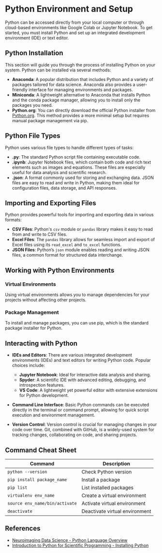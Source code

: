 # Python Environment and Setup

Python can be accessed directly from your local computer or through cloud-based environments like Google Colab or Jupyter Notebook. To get started, you must install Python and set up an integrated development environment (IDE) or text editor.

## Python Installation

This section will guide you through the process of installing Python on your system. Python can be installed via several methods:

- **Anaconda**: A popular distribution that includes Python and a variety of packages tailored for data science. Anaconda also provides a user-friendly interface for managing environments and packages.
- **Miniconda**: A lightweight alternative to Anaconda that installs Python and the conda package manager, allowing you to install only the packages you need.
- **Python.org**: You can directly download the official Python installer from [Python.org](https://www.python.org/downloads/). This method provides a more minimal setup but requires manual package management via pip.

## Python File Types

Python uses various file types to handle different types of tasks:

- **.py**: The standard Python script file containing executable code.
- **.ipynb**: Jupyter Notebook files, which contain both code and rich text elements such as images and equations. These files are especially useful for data analysis and scientific research.
- **.json**: A format commonly used for storing and exchanging data. JSON files are easy to read and write in Python, making them ideal for configuration files, data storage, and API responses.

## Importing and Exporting Files

Python provides powerful tools for importing and exporting data in various formats:

- **CSV Files**: Python's `csv` module or `pandas` library makes it easy to read from and write to CSV files.
- **Excel Files**: The `pandas` library allows for seamless import and export of Excel files using its `read_excel` and `to_excel` functions.
- **JSON Files**: Python’s `json` module enables reading and writing JSON files, a common format for structured data interchange.

## Working with Python Environments

### Virtual Environments
Using virtual environments allows you to manage dependencies for your projects without affecting other projects.

### Package Management
To install and manage packages, you can use pip, which is the standard package installer for Python.

## Interacting with Python

- **IDEs and Editors**: There are various integrated development environments (IDEs) and text editors for writing Python code. Popular choices include:
  - **Jupyter Notebook**: Ideal for interactive data analysis and sharing.
  - **Spyder**: A scientific IDE with advanced editing, debugging, and introspection features.
  - **VS Code**: A lightweight yet powerful editor with extensive extensions for Python development.

- **Command Line Interface**: Basic Python commands can be executed directly in the terminal or command prompt, allowing for quick script execution and environment management.

- **Version Control**: Version control is crucial for managing changes in your code over time. Git, combined with GitHub, is a widely-used system for tracking changes, collaborating on code, and sharing projects.

## Command Cheat Sheet

| Command                          | Description                                           |
|----------------------------------|-------------------------------------------------------|
| `python --version`               | Check Python version                                  |
| `pip install package_name`       | Install a package                                     |
| `pip list`                       | List installed packages                               |
| `virtualenv env_name`            | Create a virtual environment                          |
| `source env_name/bin/activate`   | Activate virtual environment                          |
| `deactivate`                     | Deactivate virtual environment                        |

## References

- [Neuroimaging Data Science - Python Language Overview](https://neuroimaging-data-science.org/content/003-programming/001-python-language.html)
- [Introduction to Python for Scientific Programming - Installing Python](https://github.com/rthorst/Introduction-to-Python-for-Scientific-Programming/blob/master/Programming%20Basics%201%20Installing%20Python/Programming%20Basics%201%20Introduction%20to%20Python.ipynb)

